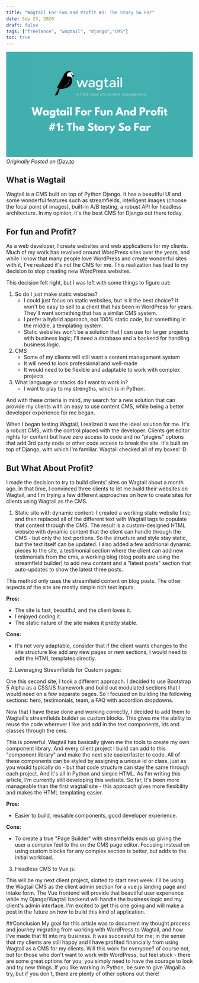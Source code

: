 ```yaml
---
title: "Wagtail For Fun and Profit #1: The Story So Far"
date: Sep 23, 2020
draft: false
tags: ["freelance", "wagtail", "django","CMS"]
toc: true
---
```

![Wagtail For Fun And Profit #1 - Story So Far!](wagtail_ffap.png)
*Originally Posted on [!Dev.to](https://dev.to/paqman85/wagtail-for-fun-and-profit-1-the-story-so-far-1l07)*
## What is Wagtail

Wagtail is a CMS built on top of Python Django. It has a beautiful UI and some wonderful features such as streamfields, intelligent images (choose the focal point of images), built-in A/B testing, a robust API for headless architecture. In my opinion, it's the best CMS for Django out there today. 

## For fun and Profit?

As a web developer, I create websites and web applications for my clients. Much of my work has revolved around WordPress sites over the years, and while I know that many people love WordPress and create wonderful sites with it, I've realized it's not the CMS for me. This realization has lead to my decision to stop creating new WordPress websites.

This decision felt right, but I was left with some things to figure out:

1. So do I just make static websites?
   * I could just focus on static websites, but is it the best choice? It won't be easy to sell to a client that has been in WordPress for years. They'll want something that has a similar CMS system.
   * I prefer a hybrid approach, not 100% static code, but something in the middle, a templating system.
   * Static websites won't be a solution that I can use for larger projects with business logic; I'll need a database and a backend for handling business logic.
2. CMS
   * Some of my clients will still want a content management system
   * It will need to look professional and well-made
   * It would need to be flexible and adaptable to work with complex projects
3. What language or stacks do I want to work in?
   * I want to play to my strengths, which is in Python. 

And with these criteria in mind, my search for a new solution that can provide my clients with an easy to use content CMS, while being a better developer experience for me began. 

When I began testing Wagtail, I realized it was the ideal solution for me. It's a robust CMS, with the control placed with the developer. Clients get editor rights for content but have zero access to code and no "plugins" options that add 3rd party code or other code access to break the site. It's built on top of Django, with which I'm familiar. Wagtail checked all of my boxes! :D

## But What About Profit?

I made the decision to try to build clients' sites on Wagtail about a month ago. In that time, I convinced three clients to let me build their websites on Wagtail, and I'm trying a few different approaches on how to create sites for clients using Wagtail as the CMS.

1) Static site with dynamic content:
I created a working static website first; and then replaced all of the different text with Wagtail tags to populate that content through the CMS. The result is a custom-designed HTML website with dynamic content that the client can handle through the CMS - but only the text portions. So the structure and style stay static, but the text itself can be updated. I also added a few additional dynamic pieces to the site, a testimonial section where the client can add new testimonials from the cms, a working blog (blog posts are using the streamfield builder) to add new content and a "latest posts" section that auto-updates to show the latest three posts.

This method only uses the streamfield content on blog posts. The other aspects of the site are mostly simple rich text inputs.

**Pros:**
* The site is fast, beautiful, and the client loves it. 
* I enjoyed coding it. 
* The static nature of the site makes it pretty stable.

**Cons:** 
* It's not very adaptable, consider that if the client wants changes to the site structure like add any new pages or new sections, I would need to edit the HTML templates directly.

2) Leveraging Streamfields for Custom pages:

One this second site, I took a different approach. I decided to use Bootstrap 5 Alpha as a CSS/JS framework and build out modulated sections that I would need on a few separate pages. So I focused on building the following sections: hero, testimonials, team, a FAQ with accordion dropdowns.

Now that I have these done and working correctly, I decided to add them to Wagtail's streamfields builder as custom blocks. This gives me the ability to reuse the code wherever I like and add in the text components, ids and classes through the cms. 

This is powerful. Wagtail has basically given me the tools to create my own component library. And every client project I build can add to this "component library" and make the next site easier/faster to code. All of these components can be styled by assigning a unique id or class, just as you would typically do - but that code structure can stay the same through each project. And it's all in Python and simple HTML. As I'm writing this article, I'm currently still developing this website. So far, It's been more manageable than the first wagtail site -  this approach gives more flexibility and makes the HTML templating easier.

**Pros:** 
* Easier to build, reusable components, good developer experience.

**Cons:** 
* To create a true "Page Builder" with streamfields ends up giving the user a complex feel to the on the CMS page editor. Focusing instead on using custom blocks for any complex section is better, but adds to the initial workload.

3) Headless CMS to Vue.js:

This will be my next client project, slotted to start next week. I'll be using the Wagtail CMS as the client admin section for a vue.js landing page and intake form. The Vue frontend will provide that beautiful user experience while my Django/Wagtail backend will handle the business logic and my client's admin interface. I'm excited to get this one going and will make a post in the future on how to build this kind of application.

##Conclusion
My goal for this article was to document my thought process and journey migrating from working with WordPress to Wagtail, and how I've made that fit into my business. It was successful for me; in the sense that my clients are still happy and I have profited financially from using Wagtail as a CMS for my clients. Will this work for everyone? of course not, but for those who don't want to work with WordPress, but feel stuck - there are some great options for you; you simply need to have the courage to look and try new things. If you like working in Python, be sure to give Wagail a try, but if you don't, there are plenty of other options out there!